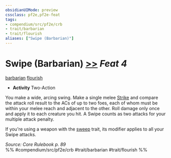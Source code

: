 ```yaml
---
obsidianUIMode: preview
cssclass: pf2e,pf2e-feat
tags:
- compendium/src/pf2e/crb
- trait/barbarian
- trait/flourish
aliases: ["Swipe (Barbarian)"]
---
```

# Swipe (Barbarian)  [>>](../../rules/core-rulebook/chapter-9-playing-the-game.md#Actions "Two-Action") *Feat 4*  
[barbarian](../../rules/traits/barbarian.md)  [flourish](../../rules/traits/flourish.md)  

- **Activity** Two-Action

You make a wide, arcing swing. Make a single melee [Strike](../../rules/actions/strike.md) and compare the attack roll result to the ACs of up to two foes, each of whom must be within your melee reach and adjacent to the other. Roll damage only once and apply it to each creature you hit. A Swipe counts as two attacks for your multiple attack penalty.

If you're using a weapon with the [sweep](../../rules/traits/sweep.md) trait, its modifier applies to all your Swipe attacks.

*Source: Core Rulebook p. 89*  
%% #compendium/src/pf2e/crb #trait/barbarian #trait/flourish %%